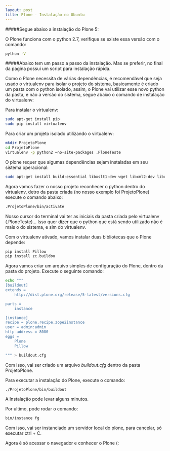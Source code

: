 ```yaml
---
layout: post
title: Plone - Instalação no Ubuntu
---
```


#####Segue abaixo a instalação do Plone 5:

O Plone funciona com o python 2.7, verifique se existe essa versão com o comando:

```sh
python -V
```

#####Abaixo tem um passo a passo da instalação. Mas se preferir, no final da pagina possui um script para instalação rápida.

Como o Plone necessita de várias dependências, é recomendável que seja usado o virtualenv para isolar o projeto do sistema, 
basicamente é criado um pasta com o python isolado, assim, o Plone vai utilizar esse novo python da pasta, e não a versão do 
sistema, segue abaixo o comando de instalação do virtualenv:

Para instalar o virtualenv:

```sh
sudo apt-get install pip
sudo pip install virtualenv
```

Para criar um projeto isolado utilizando o virtualenv:

```sh
mkdir ProjetoPlone
cd ProjetoPlone
virtualenv -p python2 –no-site-packages .PloneTeste
```

O plone requer que algumas dependências sejam instaladas em seu sistema operacional:

```sh
sudo apt-get install build-essential libxslt1-dev wget libxml2-dev libxml2-utils zlib1g-dev libjpeg-dev libfreetype6-dev poppler-utils wv python2.7-dev python-setuptools
```

Agora vamos fazer o nosso projeto reconhecer o python dentro do virtualenv, detro da pasta criada 
(no nosso exemplo foi ProjetoPlone) execute o comando abaixo:

```sh
.ProjetoPlone/bin/activate
```

Nosso cursor do terminal vai ter as iniciais da pasta criada pelo virtualenv (.PloneTeste)… 
Isso quer dizer que o python que está sendo utilizado não é mais o do sistema, e sim do virtualenv.

Com o virtualenv ativado, vamos instalar duas bibliotecas que o Plone depende:

```sh
pip install Pillow
pip install zc.buildou
```

Agora vamos criar um arquivo simples de configuração do Plone, dentro da pasta do projeto. Execute o seguinte comando:

```sh
echo """
[buildout]
extends =
    http://dist.plone.org/release/5-latest/versions.cfg

parts =
    instance

[instance]
recipe = plone.recipe.zope2instance
user = admin:admin
http-address = 8080
eggs =
    Plone
    Pillow

""" > buildout.cfg
```

Com isso, vai ser criado um arquivo _buildout.cfg_ dentro da pasta ProjetoPlone.

Para executar a instalação do Plone, execute o comando:

```sh
./ProjetoPlone/bin/buildout
```

A Instalação pode levar alguns minutos.

Por ultimo, pode rodar o comando:

```sh
bin/instance fg
```

Com isso, vai ser instanciado um servidor local do plone, para cancelar, só executar ctrl + C.


Agora é só acessar o navegador e conhecer o Plone (:

